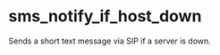 sms_notify_if_host_down
=======================

Sends a short text message via SIP if a server is down.
